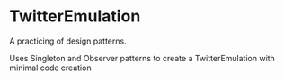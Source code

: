 # TwitterEmulation

A practicing of design patterns.

Uses Singleton and Observer patterns to create a TwitterEmulation with minimal code creation
